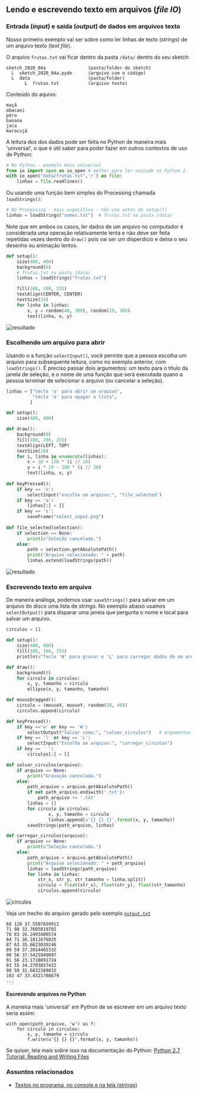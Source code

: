 ## Lendo e escrevendo texto em arquivos (*file IO*)
### Entrada (*input*) e saída (*output*) de dados em arquivos texto

Nosso primeiro exemplo vai ser sobre como ler linhas de texto (*strings*) de um arquivo texto (*text file*).

O arquivo `frutas.txt` vai ficar dentro da pasta `/data/` dentro  do seu sketch:
```
sketch_2020_04a                (pasta/folder do sketch)
  L  sketch_2020_04a.pyde      (arquivo com o código)
  L  data                      (pasta/folder)
       L  frutas.txt           (arquivo texto)
```
Conteúdo do aquivo:
```
maçã
abacaxi
pêra
banana
jaca
maracujá
```
A leitura dos dos dados pode ser feita no Python de maneira mais 'universal', o que é útil saber para poder fazer em outros contextos de uso de Python:

```python
# No Python - exemplo mais universal
from io import open as io_open # melhor para ler unicode no Python 2 
with io_open("data/frutas.txt",'r') as file:
    linhas = file.readlines()
```
Ou usando uma função bem simples do Processing chamada `loadStrings()`:

```python
# No Processing - mais específico - não use antes do setup()!
linhas = loadStrings("nomes.txt")  # frutas.txt na pasta /data/
```
Note que em ambos os casos, ler dados de um arquivo no computador é considerada uma operação relativamente lenta e não deve ser feita repetidas vezes dentro do `draw()` pois vai ser um disperdício e deixa o seu desenho ou animação lentos.

```python
def setup():
    size(400, 400)
    background(0)
    # frutas.txt na pasta /data/
    linhas = loadStrings("frutas.txt")  

    fill(100, 100, 255)
    textAlign(CENTER, CENTER)
    textSize(24)
    for linha in linhas:
        x, y = random(40, 360), random(20, 380)             
        text(linha, x, y)    
```

![resultado](assets/read_lines.png)

### Escolhendo um arquivo para abrir

Usando o a função `selectInput()`,  você permite que a pessoa escolha um arquivo para subsequente leitura, como no exemplo anterior, com `loadStrings()`. É preciso passar dois argumentos: um texto para o título da janela de seleção, e o nome de uma função que será executada quano a pessoa terminar de selecionar o arquivo (ou cancelar a seleção). 

```python
linhas = ["tecle 'o' para abrir um arquivo",
          "tecle 'a' para apagar a lista",
         ]

def setup():
    size(400, 400)

def draw():
    background(0)
    fill(100, 100, 255)
    textAlign(LEFT, TOP)
    textSize(20)
    for i, linha in enumerate(linhas):
        x = 10 + 120 * (i // 20)
        y = i * 19 - 380 * (i // 20)            
        text(linha, x, y) 
        
def keyPressed():
    if key == 'o':
        selectInput("escolha um arquivo:", "file_selected")
    if key == 'a':
        linhas[:] = []
    if key == 's':
        saveFrame("select_input.png")
        
def file_selected(selection):
    if selection == None:
        print(u"Seleção cancelada.")
    else:
        path = selection.getAbsolutePath()
        print("Arquivo selecionado: " + path)
        linhas.extend(loadStrings(path))         
```

![resultado](assets/select_input.png)

### Escrevendo texto em arquivo

De maneira análoga, podemos usar `saveStrings()` para salvar em um arquivo do disco uma lista de *strings*. No exemplo abaixo usamos `selectOutput()` para disparar uma janela que pergunta o nome e local para salvar um arquivo.

```python
circulos = []

def setup():
    size(400, 400)
    fill(100, 100, 255)
    println(u"Tecle 'W' para gravar e 'L' para carregar dados de um arquivo texto")

def draw():    
    background(0)
    for circulo in circulos:
        x, y, tamanho = circulo
        ellipse(x, y, tamanho, tamanho)

def mouseDragged():
    circulo = (mouseX, mouseY, random(20, 40))
    circulos.append(circulo)

def keyPressed():
    if key =='w' or key == 'W':
        selectOutput("Salvar como:", "salvar_circulos")   # Argumentos: título, função chamada na conclusão           
    if key == 'l' or key == 'L':
        selectInput("Escolha um arquivo:", "carregar_circulos")      
    if key == ' ':
        circulos[:] = []

def salvar_circulos(arquivo):
    if arquivo == None:
        print("Gravação cancelada.")
    else:
        path_arquivo = arquivo.getAbsolutePath()
        if not path_arquivo.endswith('.txt'):
            path_arquivo += '.txt'
        linhas = []
        for circulo in circulos:
                x, y, tamanho = circulo
                linhas.append(u'{} {} {}'.format(x, y, tamanho))            
        saveStrings(path_arquivo, linhas)    

def carregar_circulos(arquivo):
    if arquivo == None:
        print(u"Seleção cancelada.")
    else:
        path_arquivo = arquivo.getAbsolutePath()
        print("Arquivo selecionado: " + path_arquivo)
        linhas = loadStrings(path_arquivo)
        for linha in linhas:
            str_x, str_y, str_tamanho = linha.split()
            circulo = float(str_x), float(str_y), float(str_tamanho)
            circulos.append(circulo)                                                              
```
![circulos](assets/output.png)

Veja um trecho do arquivo gerado pelo exemplo [`output.txt`](assets/output.txt)
```
68 120 37.5507659912
71 98 32.7605819702
78 83 26.2493400574
84 71 36.1811676025
87 63 35.6623039246
89 59 37.2014465332
90 56 37.5425949097
91 56 23.1710891724
93 55 34.2703857422
98 50 31.6832389832
103 47 33.4321708679
...
```
#### Escrevendo arquivos no Python

A maneira mais 'universal' em Python de se escrever em um arquivo texto seria assim:

```
with open(path_arquivo, 'w') as f:
    for circulo in circulos:
        x, y, tamanho = circulo
        f.write(u'{} {} {}'.format(x, y, tamanho))
 ```       
Se quiser, leia mais sobre isso na documentação do Python: [Python 2.7 Tutorial: Reading and Writing Files](https://docs.python.org/2/tutorial/inputoutput.html#reading-and-writing-files)        

### Assuntos relacionados

* [Textos no programa, no console e na tela (*strings*)](strings_py.md)
